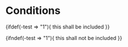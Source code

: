 Conditions
==========

{ifdef(-test => "1"){
    this shall be included
}}

{ifndef(-test => "1"){
    this shall not be included
}}
